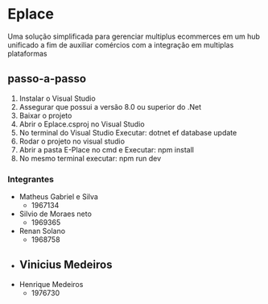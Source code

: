 # Eplace 
Uma solução simplificada para gerenciar multiplus ecommerces em um hub unificado a fim de auxiliar comércios com a integração em multiplas plataformas

## passo-a-passo
1) Instalar o Visual Studio 
2) Assegurar que possui a versão 8.0 ou superior do .Net
3) Baixar o projeto
4) Abrir o Eplace.csproj no Visual Studio
5) No terminal do Visual Studio Executar: dotnet ef database update
6) Rodar o projeto no visual studio
7) Abrir a pasta E-Place no cmd e Executar: npm install
8) No mesmo terminal executar: npm run dev

### Integrantes
- Matheus Gabriel e Silva
  - 1967134 
- Silvio de Moraes neto
  - 1969365
- Renan Solano
  - 1968758
- Vinicius Medeiros
  - 
- Henrique Medeiros  
  - 1976730 
